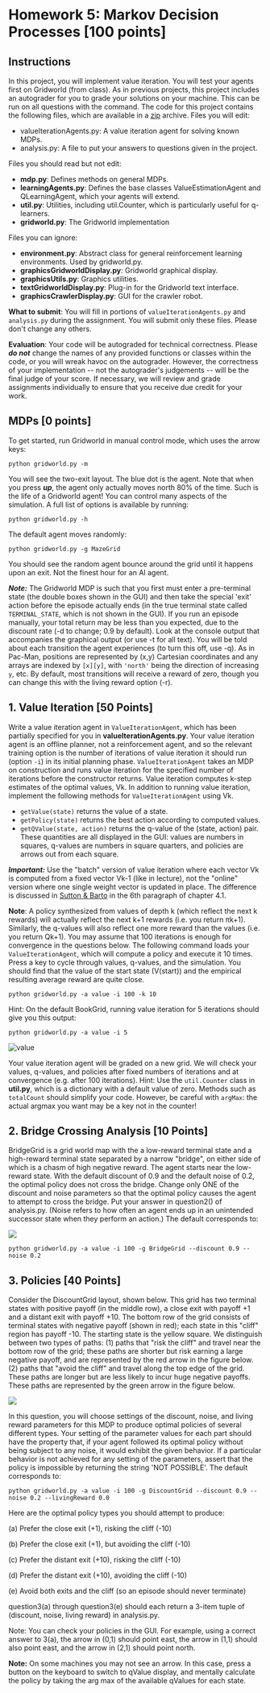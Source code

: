 # Homework 5: Markov Decision Processes [100 points]
 
## Instructions
In this project, you will implement value iteration.  You will test your agents first on Gridworld (from class).
As in previous projects, this project includes an autograder for you to grade your solutions on your machine. This can be run on all questions with the command.
The code for this project contains the following files, which are available in a [zip](https://github.com/artificial-intelligence-class/cis521_homeworks/raw/master/hw5/skeleton.zip) archive.
Files you will edit:
* valueIterationAgents.py: A value iteration agent for solving known MDPs.
* analysis.py: A file to put your answers to questions given in the project.

Files you should read but not edit:
+ __mdp.py__: Defines methods on general MDPs.
+ __learningAgents.py__: Defines the base classes ValueEstimationAgent and QLearningAgent, which your agents will extend.
+ __util.py__: Utilities, including util.Counter, which is particularly useful for q-learners.
+ __gridworld.py__: The Gridworld implementation

Files you can ignore:
+ __environment.py__: Abstract class for general reinforcement learning environments. Used by gridworld.py.
+ __graphicsGridworldDisplay.py__: Gridworld graphical display.
+ __graphicsUtils.py__: Graphics utilities.
+ __textGridworldDisplay.py__: Plug-in for the Gridworld text interface.
+ __graphicsCrawlerDisplay.py__: GUI for the crawler robot.

__What to submit__: You will fill in portions of `valueIterationAgents.py` and `analysis.py` during the assignment. You will submit only these files. Please don't change any others.

__Evaluation__: Your code will be autograded for technical correctness. Please ___do not___ change the names of any provided functions or classes within the code, or you will wreak havoc on the autograder. However, the correctness of your implementation -- not the autograder's judgements -- will be the final judge of your score. If necessary, we will review and grade assignments individually to ensure that you receive due credit for your work.

## MDPs [0 points]
To get started, run Gridworld in manual control mode, which uses the arrow keys:
```
python gridworld.py -m
```
You will see the two-exit layout. The blue dot is the agent. Note that when you press ___up___, the agent only actually moves north 80% of the time. Such is the life of a Gridworld agent! 
You can control many aspects of the simulation.  A full list of options is available by running:
```
python gridworld.py -h
```
The default agent moves randomly:
```
python gridworld.py -g MazeGrid
```
You should see the random agent bounce around the grid until it happens upon an exit.  Not the finest hour for an AI agent.

___Note:___ The Gridworld MDP is such that you first must enter a pre-terminal state (the double boxes shown in the GUI) and then take the special 'exit' action before the episode actually ends (in the true terminal state called `TERMINAL_STATE`, which is not shown in the GUI).  If you run an episode manually, your total return may be less than you expected, due to the discount rate (-d to change; 0.9 by default).
Look at the console output that accompanies the graphical output (or use -t for all text). You will be told about each transition the agent experiences (to turn this off, use -q). 
As in Pac-Man, positions are represented by (x,y) Cartesian coordinates and any arrays are indexed by `[x][y]`, with `'north'` being the direction of increasing `y`, etc.  By default, most transitions will receive a reward of zero, though you can change this with the living reward option (-r).
## 1. Value Iteration [50 Points]
Write a value iteration agent in `ValueIterationAgent`, which has been partially specified for you in __valueIterationAgents.py__.  Your value iteration agent is an offline planner, not a reinforcement agent, and so the relevant training option is the number of iterations of value iteration it should run (option `-i`) in its initial planning phase.  `ValueIterationAgent` takes an MDP on construction and runs value iteration for the specified number of iterations before the constructor returns.
Value iteration computes k-step estimates of the optimal values, Vk. In addition to running value iteration, implement the following methods for `ValueIterationAgent` using Vk.
+ `getValue(state)` returns the value of a state.
+ `getPolicy(state)` returns the best action according to computed values.
+ `getQValue(state, action)` returns the q-value of the (state, action) pair. 
These quantities are all displayed in the GUI: values are numbers in squares, q-values are numbers in square quarters, and policies are arrows out from each square.

___Important:___ Use the "batch" version of value iteration where each vector Vk is computed from a fixed vector Vk-1 (like in lecture), not the "online" version where one single weight vector is updated in place. The difference is discussed in [Sutton & Barto](https://web.stanford.edu/class/psych209/Readings/SuttonBartoIPRLBook2ndEd.pdf) in the 6th paragraph of chapter 4.1.

__Note__: A policy synthesized from values of depth k (which reflect the next k rewards) will actually reflect the next k+1 rewards (i.e. you return πk+1). Similarly, the q-values will also reflect one more reward than the values (i.e. you return Qk+1). You may assume that 100 iterations is enough for convergence in the questions below.
The following command loads your `ValueIterationAgent`, which will compute a policy and execute it 10 times. Press a key to cycle through values, q-values, and the simulation. You should find that the value of the start state (V(start)) and the empirical resulting average reward are quite close.
```
python gridworld.py -a value -i 100 -k 10
```

Hint: On the default BookGrid, running value iteration for 5 iterations should give you this output:
```
python gridworld.py -a value -i 5
```

![value](./value.png)

Your value iteration agent will be graded on a new grid. We will check your values, q-values, and policies after fixed numbers of iterations and at convergence (e.g. after 100 iterations).
Hint: Use the `util.Counter` class in __util.py__, which is a dictionary with a default value of zero. Methods such as `totalCount` should simplify your code. However, be careful with `argMax`: the actual argmax you want may be a key not in the counter!

## 2. Bridge Crossing Analysis [10 Points]

BridgeGrid is a grid world map with the a low-reward terminal state and a high-reward terminal state separated by a narrow "bridge", on either side of which is a chasm of high negative reward. The agent starts near the low-reward state. With the default discount of 0.9 and the default noise of 0.2, the optimal policy does not cross the bridge. Change only ONE of the discount and noise parameters so that the optimal policy causes the agent to attempt to cross the bridge. Put your answer in question2() of analysis.py. (Noise refers to how often an agent ends up in an unintended successor state when they perform an action.) The default corresponds to:

![](./value-q2.png)

```
python gridworld.py -a value -i 100 -g BridgeGrid --discount 0.9 --noise 0.2
```

## 3. Policies [40 Points]
Consider the DiscountGrid layout, shown below. This grid has two terminal states with positive payoff (in the middle row), a close exit with payoff +1 and a distant exit with payoff +10. The bottom row of the grid consists of terminal states with negative payoff (shown in red); each state in this "cliff" region has payoff -10. The starting state is the yellow square. We distinguish between two types of paths: (1) paths that "risk the cliff" and travel near the bottom row of the grid; these paths are shorter but risk earning a large negative payoff, and are represented by the red arrow in the figure below. (2) paths that "avoid the cliff" and travel along the top edge of the grid. These paths are longer but are less likely to incur huge negative payoffs. These paths are represented by the green arrow in the figure below.


![](./discountgrid.png)

In this question, you will choose settings of the discount, noise, and living reward parameters for this MDP to produce optimal policies of several different types. Your setting of the parameter values for each part should have the property that, if your agent followed its optimal policy without being subject to any noise, it would exhibit the given behavior. If a particular behavior is not achieved for any setting of the parameters, assert that the policy is impossible by returning the string 'NOT POSSIBLE'. The default corresponds to:

`python gridworld.py -a value -i 100 -g DiscountGrid --discount 0.9 --noise 0.2 --livingReward 0.0`

Here are the optimal policy types you should attempt to produce:

(a) Prefer the close exit (+1), risking the cliff (-10)

(b) Prefer the close exit (+1), but avoiding the cliff (-10)

(c) Prefer the distant exit (+10), risking the cliff (-10)

(d) Prefer the distant exit (+10), avoiding the cliff (-10)

(e) Avoid both exits and the cliff (so an episode should never terminate)

question3(a) through question3(e) should each return a 3-item tuple of (discount, noise, living reward) in analysis.py.

Note: You can check your policies in the GUI. For example, using a correct answer to 3(a), the arrow in (0,1) should point east, the arrow in (1,1) should also point east, and the arrow in (2,1) should point north.

__Note:__ On some machines you may not see an arrow. In this case, press a button on the keyboard to switch to qValue display, and mentally calculate the policy by taking the arg max of the available qValues for each state.
 
